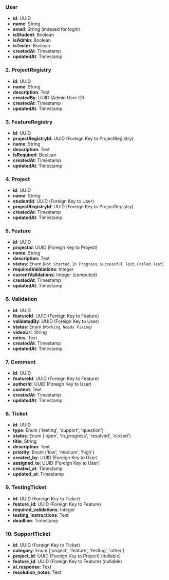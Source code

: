 ### **User**

- **id**: UUID
- **name**: String
- **email**: String (indexed for login)
- **isStudent**: Boolean
- **isAdmin**: Boolean
- **isTester**: Boolean
- **createdAt**: Timestamp
- **updatedAt**: Timestamp

### 2. **ProjectRegistry**

- **id**: UUID
- **name**: String
- **description**: Text
- **createdBy**: UUID (Admin User ID)
- **createdAt**: Timestamp
- **updatedAt**: Timestamp

### 3. **FeatureRegistry**

- **id**: UUID
- **projectRegistryId**: UUID (Foreign Key to ProjectRegistry)
- **name**: String
- **description**: Text
- **isRequired**: Boolean
- **createdAt**: Timestamp
- **updatedAt**: Timestamp

### 4. **Project**

- **id**: UUID
- **name**: String
- **studentId**: UUID (Foreign Key to User)
- **projectRegistryId**: UUID (Foreign Key to ProjectRegistry)
- **createdAt**: Timestamp
- **updatedAt**: Timestamp

### 5. **Feature**

- **id**: UUID
- **projectId**: UUID (Foreign Key to Project)
- **name**: String
- **description**: Text
- **status**: Enum (`Not Started`, `In Progress`, `Successful Test`, `Failed Test`)
- **requiredValidations**: Integer
- **currentValidations**: Integer (computed)
- **createdAt**: Timestamp
- **updatedAt**: Timestamp

### 6. **Validation**

- **id**: UUID
- **featureId**: UUID (Foreign Key to Feature)
- **validatedBy**: UUID (Foreign Key to User)
- **status**: Enum (`Working`, `Needs Fixing`)
- **videoUrl**: String
- **notes**: Text
- **createdAt**: Timestamp
- **updatedAt**: Timestamp

### 7. **Comment**

- **id**: UUID
- **featureId**: UUID (Foreign Key to Feature)
- **authorId**: UUID (Foreign Key to User)
- **content**: Text
- **createdAt**: Timestamp
- **updatedAt**: Timestamp

### 8. **Ticket**
- **id**: UUID
- **type**: Enum ('testing', 'support', 'question')
- **status**: Enum ('open', 'in_progress', 'resolved', 'closed')
- **title**: String
- **description**: Text
- **priority**: Enum ('low', 'medium', 'high')
- **created_by**: UUID (Foreign Key to User)
- **assigned_to**: UUID (Foreign Key to User)
- **created_at**: Timestamp
- **updated_at**: Timestamp

### 9. **TestingTicket**
- **id**: UUID (Foreign Key to Ticket)
- **feature_id**: UUID (Foreign Key to Feature)
- **required_validations**: Integer
- **testing_instructions**: Text
- **deadline**: Timestamp

### 10. **SupportTicket**
- **id**: UUID (Foreign Key to Ticket)
- **category**: Enum ('project', 'feature', 'testing', 'other')
- **project_id**: UUID (Foreign Key to Project) (nullable)
- **feature_id**: UUID (Foreign Key to Feature) (nullable)
- **ai_response**: Text
- **resolution_notes**: Text